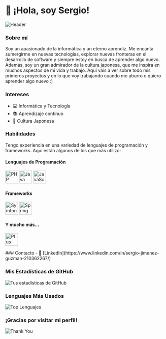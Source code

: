 # 👋 ¡Hola, soy Sergio!

![Header](https://media.tenor.com/8shvWfiAPtMAAAAM/soop-troii-bills.gif) <!-- Cambia esto por la URL de tu imagen de cabecera -->

### Sobre mí
Soy un apasionado de la informática y un eterno aprendiz. Me encanta sumergirme en nuevas tecnologías, explorar nuevas fronteras en el desarrollo de software y siempre estoy en busca de aprender algo nuevo. Además, soy un gran admirador de la cultura japonesa, que me inspira en muchos aspectos de mi vida y trabajo. Aquí vais a ver sobre todo mis primeros proyectos y en lo que voy trabajando cuando me aburro o quiero aprender algo nuevo :)

### Intereses
- 💻 Informática y Tecnología
- 📚 Aprendizaje continuo
- 🌸 Cultura Japonesa

### Habilidades
Tengo experiencia en una variedad de lenguajes de programación y frameworks. Aquí están algunos de los que más utilizo:

#### Lenguajes de Programación

<p>
  <img src="https://www.php.net/images/logos/php-logo.svg" alt="PHP" width="40" height="40"/>
  <img src="https://www.oracle.com/a/ocom/img/cb71-java-logo-001.jpg" alt="Java" width="40" height="40"/>
  <img src="https://upload.wikimedia.org/wikipedia/commons/6/6a/JavaScript-logo.png" alt="JavaScript" width="40" height="40"/>
</p>

#### Frameworks

<p>
  <img src="https://symfony.com/logos/symfony_black_03.png" alt="Symfony" width="40" height="40"/>
  <img src="https://spring.io/images/spring-logo-2020-09-24T14:31:23.865Z.svg" alt="Spring Boot" width="40" height="40"/>
</p>

#### Y mucho más...

<p>
  <img src="https://upload.wikimedia.org/wikipedia/commons/thumb/5/5a/Circle-icons-plus.svg/1024px-Circle-icons-plus.svg.png" alt="Plus" width="40" height="40"/>
</p>
### Contacto
- 💼 [LinkedIn](https://www.linkedin.com/in/sergio-jimenez-guzman-210362267/)

### Mis Estadísticas de GitHub

![Tus estadísticas de GitHub](https://github-readme-stats.vercel.app/api?username=tu-usuario&show_icons=true&theme=radical)

### Lenguajes Más Usados

![Top Lenguajes](https://github-readme-stats.vercel.app/api/top-langs/?username=tu-usuario&layout=compact&theme=radical)

### ¡Gracias por visitar mi perfil!
![Thank You](https://media.giphy.com/media/26FPCXdkvDbKBbgOI/giphy.gif)

